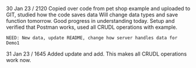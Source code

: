 30 Jan 23 / 2120
	Copied over code from pet shop example and uploaded to GIT, studied how the code saves data
	Will change data types and save function tomorrow. Good progress in understanding today.
	Setup and verified that Postman works, used all CRUDL operations with example.

	NEED: New data, update README, change how server handles data for Demo1
	
31 Jan 23 / 1645
	Added update and add. This makes all CRUDL operations work now.